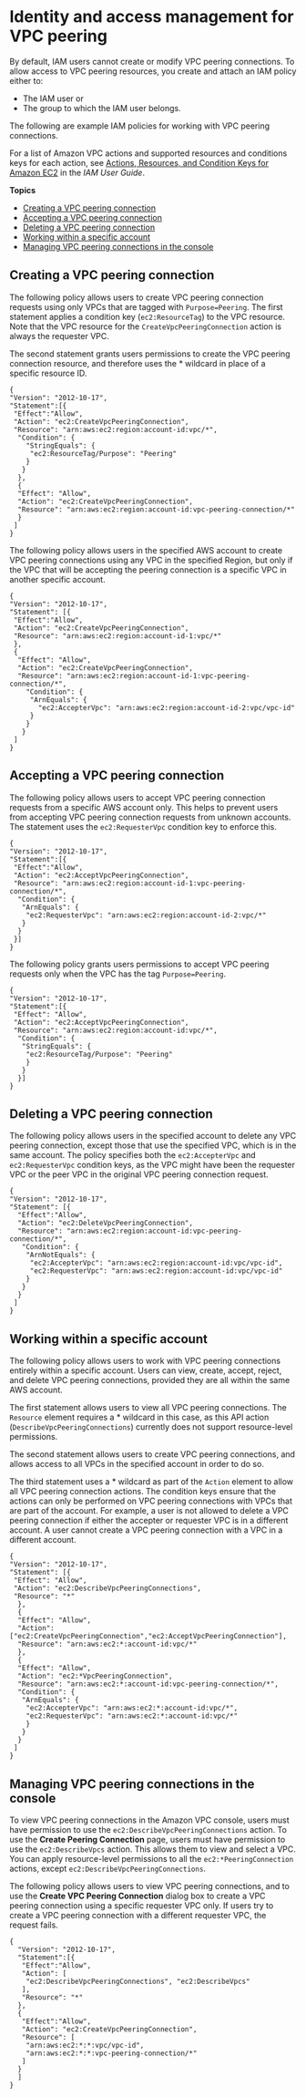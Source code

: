 # Identity and access management for VPC peering<a name="security-iam"></a>

By default, IAM users cannot create or modify VPC peering connections\. To allow access to VPC peering resources, you create and attach an IAM policy either to:
+  The IAM user or 
+  The group to which the IAM user belongs\. 

The following are example IAM policies for working with VPC peering connections\.

For a list of Amazon VPC actions and supported resources and conditions keys for each action, see [Actions, Resources, and Condition Keys for Amazon EC2](https://docs.aws.amazon.com/IAM/latest/UserGuide/list_amazonec2.html) in the *IAM User Guide*\.

**Topics**
+ [Creating a VPC peering connection](#vpc-peering-iam-create)
+ [Accepting a VPC peering connection](#vpc-peering-iam-accept)
+ [Deleting a VPC peering connection](#vpc-peering-iam-delete)
+ [Working within a specific account](#vpc-peering-iam-account)
+ [Managing VPC peering connections in the console](#peering-connection-console-iam)

## Creating a VPC peering connection<a name="vpc-peering-iam-create"></a>

The following policy allows users to create VPC peering connection requests using only VPCs that are tagged with `Purpose=Peering`\. The first statement applies a condition key \(`ec2:ResourceTag`\) to the VPC resource\. Note that the VPC resource for the `CreateVpcPeeringConnection` action is always the requester VPC\. 

The second statement grants users permissions to create the VPC peering connection resource, and therefore uses the \* wildcard in place of a specific resource ID\. 

```
{
"Version": "2012-10-17",
"Statement":[{
 "Effect":"Allow",
 "Action": "ec2:CreateVpcPeeringConnection",
 "Resource": "arn:aws:ec2:region:account-id:vpc/*",
  "Condition": {
    "StringEquals": {
     "ec2:ResourceTag/Purpose": "Peering"
    }
   }
  },
  {
  "Effect": "Allow",
  "Action": "ec2:CreateVpcPeeringConnection",
  "Resource": "arn:aws:ec2:region:account-id:vpc-peering-connection/*"
  }
 ]
}
```

The following policy allows users in the specified AWS account to create VPC peering connections using any VPC in the specified Region, but only if the VPC that will be accepting the peering connection is a specific VPC in another specific account\. 

```
{
"Version": "2012-10-17",
"Statement": [{
 "Effect":"Allow",
 "Action": "ec2:CreateVpcPeeringConnection",
 "Resource": "arn:aws:ec2:region:account-id-1:vpc/*"
 },
 {
  "Effect": "Allow",
  "Action": "ec2:CreateVpcPeeringConnection",
  "Resource": "arn:aws:ec2:region:account-id-1:vpc-peering-connection/*",
    "Condition": {
     "ArnEquals": {
       "ec2:AccepterVpc": "arn:aws:ec2:region:account-id-2:vpc/vpc-id"
     }
    }
   }
 ]
}
```

## Accepting a VPC peering connection<a name="vpc-peering-iam-accept"></a>

The following policy allows users to accept VPC peering connection requests from a specific AWS account only\. This helps to prevent users from accepting VPC peering connection requests from unknown accounts\. The statement uses the `ec2:RequesterVpc` condition key to enforce this\. 

```
{
"Version": "2012-10-17",
"Statement":[{
 "Effect":"Allow",
 "Action": "ec2:AcceptVpcPeeringConnection",
 "Resource": "arn:aws:ec2:region:account-id-1:vpc-peering-connection/*",
  "Condition": {
   "ArnEquals": {
    "ec2:RequesterVpc": "arn:aws:ec2:region:account-id-2:vpc/*"
   }
  }
 }]
}
```

The following policy grants users permissions to accept VPC peering requests only when the VPC has the tag `Purpose=Peering`\.

```
{
"Version": "2012-10-17",
"Statement":[{
 "Effect": "Allow",
 "Action": "ec2:AcceptVpcPeeringConnection",
 "Resource": "arn:aws:ec2:region:account-id:vpc/*",
  "Condition": {
   "StringEquals": {
    "ec2:ResourceTag/Purpose": "Peering"
    }
   }
  }]
}
```

## Deleting a VPC peering connection<a name="vpc-peering-iam-delete"></a>

The following policy allows users in the specified account to delete any VPC peering connection, except those that use the specified VPC, which is in the same account\. The policy specifies both the `ec2:AccepterVpc` and `ec2:RequesterVpc` condition keys, as the VPC might have been the requester VPC or the peer VPC in the original VPC peering connection request\. 

```
{
"Version": "2012-10-17",
"Statement": [{
  "Effect":"Allow",
  "Action": "ec2:DeleteVpcPeeringConnection",
  "Resource": "arn:aws:ec2:region:account-id:vpc-peering-connection/*",
   "Condition": {
    "ArnNotEquals": {
     "ec2:AccepterVpc": "arn:aws:ec2:region:account-id:vpc/vpc-id",
     "ec2:RequesterVpc": "arn:aws:ec2:region:account-id:vpc/vpc-id"
    }
   }
  }
 ]
}
```

## Working within a specific account<a name="vpc-peering-iam-account"></a>

The following policy allows users to work with VPC peering connections entirely within a specific account\. Users can view, create, accept, reject, and delete VPC peering connections, provided they are all within the same AWS account\. 

The first statement allows users to view all VPC peering connections\. The `Resource` element requires a \* wildcard in this case, as this API action \(`DescribeVpcPeeringConnections`\) currently does not support resource\-level permissions\.

The second statement allows users to create VPC peering connections, and allows access to all VPCs in the specified account in order to do so\. 

The third statement uses a \* wildcard as part of the `Action` element to allow all VPC peering connection actions\. The condition keys ensure that the actions can only be performed on VPC peering connections with VPCs that are part of the account\. For example, a user is not allowed to delete a VPC peering connection if either the accepter or requester VPC is in a different account\. A user cannot create a VPC peering connection with a VPC in a different account\.

```
{
"Version": "2012-10-17",
"Statement": [{
 "Effect": "Allow",
 "Action": "ec2:DescribeVpcPeeringConnections",
 "Resource": "*"
  },
  {
  "Effect": "Allow",
  "Action": ["ec2:CreateVpcPeeringConnection","ec2:AcceptVpcPeeringConnection"],
  "Resource": "arn:aws:ec2:*:account-id:vpc/*"
  },
  {
  "Effect": "Allow",
  "Action": "ec2:*VpcPeeringConnection",
  "Resource": "arn:aws:ec2:*:account-id:vpc-peering-connection/*",
  "Condition": {
   "ArnEquals": {
    "ec2:AccepterVpc": "arn:aws:ec2:*:account-id:vpc/*",
    "ec2:RequesterVpc": "arn:aws:ec2:*:account-id:vpc/*"
    }
   }
  }
 ]
}
```

## Managing VPC peering connections in the console<a name="peering-connection-console-iam"></a>

To view VPC peering connections in the Amazon VPC console, users must have permission to use the `ec2:DescribeVpcPeeringConnections` action\. To use the **Create Peering Connection** page, users must have permission to use the `ec2:DescribeVpcs` action\. This allows them to view and select a VPC\. You can apply resource\-level permissions to all the `ec2:*PeeringConnection` actions, except `ec2:DescribeVpcPeeringConnections`\. 

The following policy allows users to view VPC peering connections, and to use the **Create VPC Peering Connection** dialog box to create a VPC peering connection using a specific requester VPC only\. If users try to create a VPC peering connection with a different requester VPC, the request fails\.

```
{
  "Version": "2012-10-17",
  "Statement":[{
   "Effect":"Allow",
   "Action": [
    "ec2:DescribeVpcPeeringConnections", "ec2:DescribeVpcs"
   ],
   "Resource": "*"
  },
  {
   "Effect":"Allow",
   "Action": "ec2:CreateVpcPeeringConnection",
   "Resource": [
    "arn:aws:ec2:*:*:vpc/vpc-id",
    "arn:aws:ec2:*:*:vpc-peering-connection/*"
   ]
  }
  ]
}
```